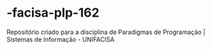 # -facisa-plp-162
Repositório criado para a disciplina de Paradigmas de Programação | Sistemas de Informação - UNIFACISA
